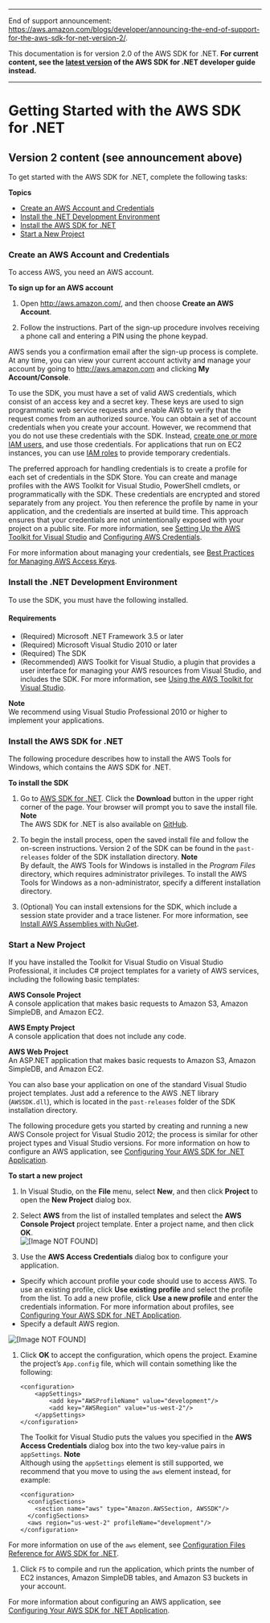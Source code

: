 --------

End of support announcement: [https://aws\.amazon\.com/blogs/developer/announcing\-the\-end\-of\-support\-for\-the\-aws\-sdk\-for\-net\-version\-2/](https://aws.amazon.com/blogs/developer/announcing-the-end-of-support-for-the-aws-sdk-for-net-version-2/)\.

 This documentation is for version 2\.0 of the AWS SDK for \.NET\. **For current content, see the [latest version](https://docs.aws.amazon.com/sdk-for-net/latest/developer-guide) of the AWS SDK for \.NET developer guide instead\.**

--------

# Getting Started with the AWS SDK for \.NET<a name="net-dg-setup"></a>

## Version 2 content \(see announcement above\)<a name="w3aab9b3b1"></a>

To get started with the AWS SDK for \.NET, complete the following tasks:

**Topics**
+ [Create an AWS Account and Credentials](#net-dg-signup)
+ [Install the \.NET Development Environment](#net-dg-dev-env)
+ [Install the AWS SDK for \.NET](#net-dg-install-net-sdk)
+ [Start a New Project](#net-dg-start-new-project)

### Create an AWS Account and Credentials<a name="net-dg-signup"></a>

To access AWS, you need an AWS account\.

 **To sign up for an AWS account** 

1. Open [http://aws\.amazon\.com/](https://aws.amazon.com/), and then choose **Create an AWS Account**\.

1. Follow the instructions\. Part of the sign\-up procedure involves receiving a phone call and entering a PIN using the phone keypad\.

AWS sends you a confirmation email after the sign\-up process is complete\. At any time, you can view your current account activity and manage your account by going to [http://aws\.amazon\.com](http://aws.amazon.com) and clicking **My Account/Console**\.

To use the SDK, you must have a set of valid AWS credentials, which consist of an access key and a secret key\. These keys are used to sign programmatic web service requests and enable AWS to verify that the request comes from an authorized source\. You can obtain a set of account credentials when you create your account\. However, we recommend that you do not use these credentials with the SDK\. Instead, [create one or more IAM users](https://docs.aws.amazon.com/IAM/latest/UserGuide/Using_SettingUpUser.html), and use those credentials\. For applications that run on EC2 instances, you can use [IAM roles](https://docs.aws.amazon.com/IAM/latest/UserGuide/WorkingWithRoles.html) to provide temporary credentials\.

The preferred approach for handling credentials is to create a profile for each set of credentials in the SDK Store\. You can create and manage profiles with the AWS Toolkit for Visual Studio, PowerShell cmdlets, or programmatically with the SDK\. These credentials are encrypted and stored separately from any project\. You then reference the profile by name in your application, and the credentials are inserted at build time\. This approach ensures that your credentials are not unintentionally exposed with your project on a public site\. For more information, see [Setting Up the AWS Toolkit for Visual Studio](https://docs.aws.amazon.com/toolkit-for-visual-studio/latest/user-guide/tkv_setup.html) and [Configuring AWS Credentials](net-dg-config-creds.md)\.

For more information about managing your credentials, see [Best Practices for Managing AWS Access Keys](https://docs.aws.amazon.com/general/latest/gr/aws-access-keys-best-practices.html)\.

### Install the \.NET Development Environment<a name="net-dg-dev-env"></a>

To use the SDK, you must have the following installed\.

#### Requirements<a name="requirements"></a>
+ \(Required\) Microsoft \.NET Framework 3\.5 or later
+ \(Required\) Microsoft Visual Studio 2010 or later
+ \(Required\) The SDK
+ \(Recommended\) AWS Toolkit for Visual Studio, a plugin that provides a user interface for managing your AWS resources from Visual Studio, and includes the SDK\. For more information, see [Using the AWS Toolkit for Visual Studio](https://docs.aws.amazon.com/toolkit-for-visual-studio/latest/user-guide/welcome.html)\.

**Note**  
We recommend using Visual Studio Professional 2010 or higher to implement your applications\.

### Install the AWS SDK for \.NET<a name="net-dg-install-net-sdk"></a>

The following procedure describes how to install the AWS Tools for Windows, which contains the AWS SDK for \.NET\.

 **To install the SDK** 

1. Go to [AWS SDK for \.NET](https://aws.amazon.com/sdk-for-net/)\. Click the **Download** button in the upper right corner of the page\. Your browser will prompt you to save the install file\.
**Note**  
The AWS SDK for \.NET is also available on [GitHub](https://github.com/aws/aws-sdk-net)\.

1. To begin the install process, open the saved install file and follow the on\-screen instructions\. Version 2 of the SDK can be found in the `past-releases` folder of the SDK installation directory\.
**Note**  
By default, the AWS Tools for Windows is installed in the *Program Files* directory, which requires administrator privileges\. To install the AWS Tools for Windows as a non\-administrator, specify a different installation directory\.

1. \(Optional\) You can install extensions for the SDK, which include a session state provider and a trace listener\. For more information, see [Install AWS Assemblies with NuGet](net-dg-nuget.md)\.

### Start a New Project<a name="net-dg-start-new-project"></a>

If you have installed the Toolkit for Visual Studio on Visual Studio Professional, it includes C\# project templates for a variety of AWS services, including the following basic templates:

**AWS Console Project**  
A console application that makes basic requests to Amazon S3, Amazon SimpleDB, and Amazon EC2\.

**AWS Empty Project**  
A console application that does not include any code\.

**AWS Web Project**  
An ASP\.NET application that makes basic requests to Amazon S3, Amazon SimpleDB, and Amazon EC2\.

You can also base your application on one of the standard Visual Studio project templates\. Just add a reference to the AWS \.NET library \(`AWSSDK.dll`\), which is located in the `past-releases` folder of the SDK installation directory\.

The following procedure gets you started by creating and running a new AWS Console project for Visual Studio 2012; the process is similar for other project types and Visual Studio versions\. For more information on how to configure an AWS application, see [Configuring Your AWS SDK for \.NET Application](net-dg-config.md)\.

 **To start a new project** 

1. In Visual Studio, on the **File** menu, select **New**, and then click **Project** to open the **New Project** dialog box\.

1. Select **AWS** from the list of installed templates and select the **AWS Console Project** project template\. Enter a project name, and then click **OK**\.  
![\[Image NOT FOUND\]](http://docs.aws.amazon.com/sdk-for-net/v2/developer-guide/images/new-proj-dlg-net-dg.png)

1. Use the **AWS Access Credentials** dialog box to configure your application\.
+ Specify which account profile your code should use to access AWS\. To use an existing profile, click **Use existing profile** and select the profile from the list\. To add a new profile, click **Use a new profile** and enter the credentials information\. For more information about profiles, see [Configuring Your AWS SDK for \.NET Application](net-dg-config.md)\.
+ Specify a default AWS region\.

![\[Image NOT FOUND\]](http://docs.aws.amazon.com/sdk-for-net/v2/developer-guide/images/creds-new-proj-net-dg.png)

1. Click **OK** to accept the configuration, which opens the project\. Examine the project’s `App.config` file, which will contain something like the following:

   ```
   <configuration>
       <appSettings>
           <add key="AWSProfileName" value="development"/>
           <add key="AWSRegion" value="us-west-2"/>
       </appSettings>
   </configuration>
   ```

   The Toolkit for Visual Studio puts the values you specified in the **AWS Access Credentials** dialog box into the two key\-value pairs in `appSettings`\.
**Note**  
Although using the `appSettings` element is still supported, we recommend that you move to using the `aws` element instead, for example:  

   ```
   <configuration>
     <configSections>
       <section name="aws" type="Amazon.AWSSection, AWSSDK"/>
     </configSections>
     <aws region="us-west-2" profileName="development"/>
   </configuration>
   ```
For more information on use of the `aws` element, see [Configuration Files Reference for AWS SDK for \.NET](net-dg-config-ref.md)\.

1. Click `F5` to compile and run the application, which prints the number of EC2 instances, Amazon SimpleDB tables, and Amazon S3 buckets in your account\.

For more information about configuring an AWS application, see [Configuring Your AWS SDK for \.NET Application](net-dg-config.md)\.